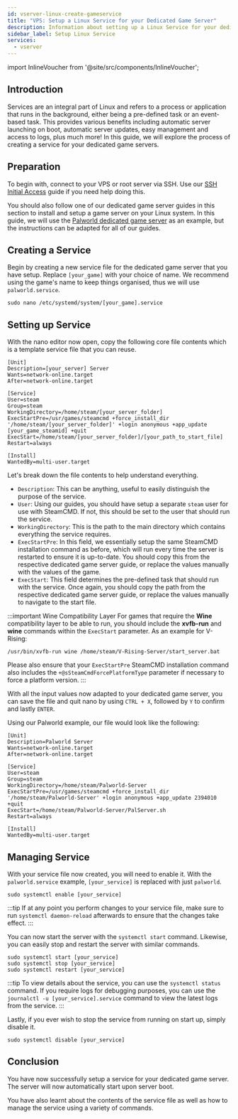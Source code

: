 ```yaml
---
id: vserver-linux-create-gameservice
title: "VPS: Setup a Linux Service for your Dedicated Game Server"
description: Information about setting up a Linux Service for your dedicated game server on a Linux VPS from ZAP-Hosting - ZAP-Hosting.com documentation
sidebar_label: Setup Linux Service
services:
  - vserver
---
```


import InlineVoucher from '@site/src/components/InlineVoucher';

## Introduction

Services are an integral part of Linux and refers to a process or application that runs in the background, either being a pre-defined task or an event-based task. This provides various benefits including automatic server launching on boot, automatic server updates, easy management and access to logs, plus much more! In this guide, we will explore the process of creating a service for your dedicated game servers.

<InlineVoucher />

## Preparation

To begin with, connect to your VPS or root server via SSH. Use our [SSH Initial Access](vserver-linux-ssh.md) guide if you need help doing this.

You should also follow one of our dedicated game server guides in this section to install and setup a game server on your Linux system. In this guide, we will use the [Palworld dedicated game server](vserver-linux-palworld.md) as an example, but the instructions can be adapted for all of our guides.

## Creating a Service

Begin by creating a new service file for the dedicated game server that you have setup. Replace `[your_game]` with your choice of name. We recommend using the game's name to keep things organised, thus we will use `palworld.service`.
```
sudo nano /etc/systemd/system/[your_game].service
```

## Setting up Service

With the nano editor now open, copy the following core file contents which is a template service file that you can reuse.
```
[Unit]
Description=[your_server] Server
Wants=network-online.target
After=network-online.target

[Service]
User=steam
Group=steam
WorkingDirectory=/home/steam/[your_server_folder]
ExecStartPre=/usr/games/steamcmd +force_install_dir '/home/steam/[your_server_folder]' +login anonymous +app_update [your_game_steamid] +quit
ExecStart=/home/steam/[your_server_folder]/[your_path_to_start_file]
Restart=always

[Install]
WantedBy=multi-user.target
```

Let's break down the file contents to help understand everything.
- `Description`: This can be anything, useful to easily distinguish the purpose of the service.
- `User`: Using our guides, you should have setup a separate `steam` user for use with SteamCMD. If not, this should be set to the user that should run the service.
- `WorkingDirectory`: This is the path to the main directory which contains everything the service requires.
- `ExecStartPre`: In this field, we essentially setup the same SteamCMD installation command as before, which will run every time the server is restarted to ensure it is up-to-date. You should copy this from the respective dedicated game server guide, or replace the values manually with the values of the game.
- `ExecStart`: This field determines the pre-defined task that should run with the service. Once again, you should copy the path from the respective dedicated game server guide, or replace the values manually to navigate to the start file.

:::important Wine Compatibility Layer
For games that require the **Wine** compatibility layer to be able to run, you should include the **xvfb-run** and **wine** commands within the `ExecStart` parameter. As an example for V-Rising:
```
/usr/bin/xvfb-run wine /home/steam/V-Rising-Server/start_server.bat
```

Please also ensure that your `ExecStartPre` SteamCMD installation command also includes the `+@sSteamCmdForcePlatformType` parameter if necessary to force a platform version.
:::

With all the input values now adapted to your dedicated game server, you can save the file and quit nano by using `CTRL + X`, followed by `Y` to confirm and lastly `ENTER`.

Using our Palworld example, our file would look like the following:
```
[Unit]
Description=Palworld Server
Wants=network-online.target
After=network-online.target

[Service]
User=steam
Group=steam
WorkingDirectory=/home/steam/Palworld-Server
ExecStartPre=/usr/games/steamcmd +force_install_dir '/home/steam/Palworld-Server' +login anonymous +app_update 2394010 +quit
ExecStart=/home/steam/Palworld-Server/PalServer.sh
Restart=always

[Install]
WantedBy=multi-user.target
```

## Managing Service

With your service file now created, you will need to enable it. With the `palworld.service` example, `[your_service]` is replaced with just `palworld`.
```
sudo systemctl enable [your_service]
```

:::tip
If at any point you perform changes to your service file, make sure to run `systemctl daemon-reload` afterwards to ensure that the changes take effect.
:::

You can now start the server with the `systemctl start` command. Likewise, you can easily stop and restart the server with similar commands.
```
sudo systemctl start [your_service]
sudo systemctl stop [your_service]
sudo systemctl restart [your_service]
```

:::tip
To view details about the service, you can use the `systemctl status` command. If you require logs for debugging purposes, you can use the `journalctl -u [your_service].service` command to view the latest logs from the service.
:::

Lastly, if you ever wish to stop the service from running on start up, simply disable it.
```
sudo systemctl disable [your_service]
```

## Conclusion

You have now successfully setup a service for your dedicated game server. The server will now automatically start upon server boot.

You have also learnt about the contents of the service file as well as how to manage the service using a variety of commands.